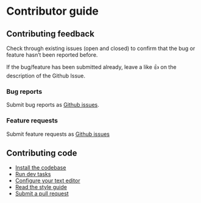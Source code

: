 # Contributor guide

## Contributing feedback

Check through existing issues (open and closed) to confirm that the bug or feature hasn’t been reported before.

If the bug/feature has been submitted already, leave a like 👍 on the description of the Github Issue.

### Bug reports
Submit bug reports as [Github issues](https://github.com/Datatamer/tamr-client/issues/new/choose).

### Feature requests
Submit feature requests as [Github issues](https://github.com/Datatamer/tamr-client/issues/new/choose) 


## Contributing code
* [Install the codebase](contributor-guide/install)
* [Run dev tasks](contributor-guide/dev-tasks)
* [Configure your text editor](contributor-guide/text-editor)
* [Read the style guide](contributor-guide/style-guide)
* [Submit a pull request](contributor-guide/pull-request)

